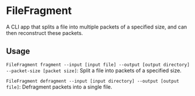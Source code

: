 # FileFragment

A CLI app that splits a file into multiple packets of a specified size, and can then reconstruct these packets.

## Usage

`FileFragment fragment --input [input file] --output [output directory] --packet-size [packet size]`: Split a file into packets of a specified size.

`FileFragment defragment --input [input directory] --output [output file]`: Defragment packets into a single file.